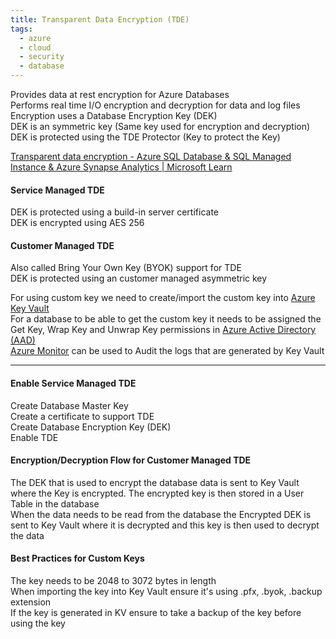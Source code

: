 ```yaml
---
title: Transparent Data Encryption (TDE)
tags:
  - azure
  - cloud
  - security
  - database
---
```


Provides data at rest encryption for Azure Databases  
Performs real time I/O encryption and decryption for data and log files    
Encryption uses a Database Encryption Key (DEK)  
DEK is an symmetric key (Same key used for encryption and decryption)  
DEK is protected using the TDE Protector (Key to protect the Key)

[Transparent data encryption - Azure SQL Database & SQL Managed Instance & Azure Synapse Analytics | Microsoft Learn](https://learn.microsoft.com/en-us/azure/azure-sql/database/transparent-data-encryption-tde-overview?view=azuresql&tabs=azure-portal)

#### Service Managed TDE
DEK is protected using a build-in server certificate  
DEK is encrypted using AES 256

#### Customer Managed TDE
Also called Bring Your Own Key (BYOK) support for TDE  
DEK is protected using an customer managed asymmetric key

For using custom key we need to create/import the custom key into [Azure Key Vault](Azure%20Key%20Vault.md)  
For a database to be able to get the custom key it needs to be assigned the Get Key, Wrap Key and Unwrap Key permissions in [Azure Active Directory (AAD)](Azure%20Active%20Directory/Azure%20Active%20Directory%20(AAD).md)  
[Azure Monitor](../Azure%20Other%20Services/Azure%20Monitor/Azure%20Monitor.md) can be used to Audit the logs that are generated by Key Vault

---

#### Enable Service Managed TDE
Create Database Master Key  
Create a certificate to support TDE  
Create Database Encryption Key (DEK)  
Enable TDE

#### Encryption/Decryption Flow for Customer Managed TDE

The DEK that is used to encrypt the database data is sent to Key Vault where the Key is encrypted. The encrypted key is then stored in a User Table in the database  
When the data needs to be read from the database the Encrypted DEK is sent to Key Vault where it is decrypted and this key is then used to decrypt the data

#### Best Practices for Custom Keys

The key needs to be 2048 to 3072 bytes in length  
When importing the key into Key Vault ensure it's using .pfx, .byok, .backup extension  
If the key is generated in KV ensure to take a backup of the key before using the key
